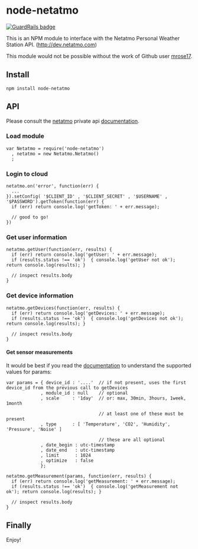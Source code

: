 node-netatmo
============

[![GuardRails badge](https://badges.production.guardrails.io/moul/node-netatmo.svg)](https://www.guardrails.io)

This is an NPM module to interface with the Netatmo Personal Weather Station API. (http://dev.netatmo.com)

This module would not be possible without the work of Github user [mrose17](https://github.com/mrose17/).

Install
-------

    npm install node-netatmo

API
---

Please consult the [netatmo](http://netatmo.com) private api [documentation](http://dev.netatmo.com/doc/).

### Load module

    var Netatmo = require('node-netatmo')
      , netatmo = new Netatmo.Netatmo()
      ;
    
### Login to cloud

    netatmo.on('error', function(err) {
      ...
    }).setConfig( '$CLIENT_ID' , '$CLIENT_SECRET' , '$USERNAME' , '$PASSWORD').getToken(function(err) {
      if (err) return console.log('getToken: ' + err.message);

      // good to go!
    })

### Get user information

    netatmo.getUser(function(err, results) {
      if (err) return console.log('getUser: ' + err.message);
      if (results.status !== 'ok')  { console.log('getUser not ok'); return console.log(results); }

      // inspect results.body
    }

### Get device information

    netatmo.getDevices(function(err, results) {
      if (err) return console.log('getDevices: ' + err.message);
      if (results.status !== 'ok')  { console.log('getDevices not ok'); return console.log(results); }

      // inspect results.body
    }

#### Get sensor measurements

It would be best if you read the [documentation](http://dev.netatmo.com/doc/) to understand the supported values for params:

    var params = { device_id : '....'  // if not present, uses the first device_id from the previous call to getDevices
                 , module_id : null    // optional
                 , scale     : '1day'  // or: max, 30min, 3hours, 1week, 1month

                                       // at least one of these must be present
                 , type      : [ 'Temperature', 'CO2', 'Humidity', 'Pressure', 'Noise' ]

                                       // these are all optional
                 , date_begin : utc-timestamp
                 , date_end   : utc-timestamp
                 , limit      : 1024
                 , optimize   : false
                 };

    netatmo.getMeasurement(params, function(err, results) {
      if (err) return console.log('getMeasurement: ' + err.message);
      if (results.status !== 'ok')  { console.log('getMeasurement not ok'); return console.log(results); }

      // inspect results.body
    }

Finally
-------

Enjoy!
